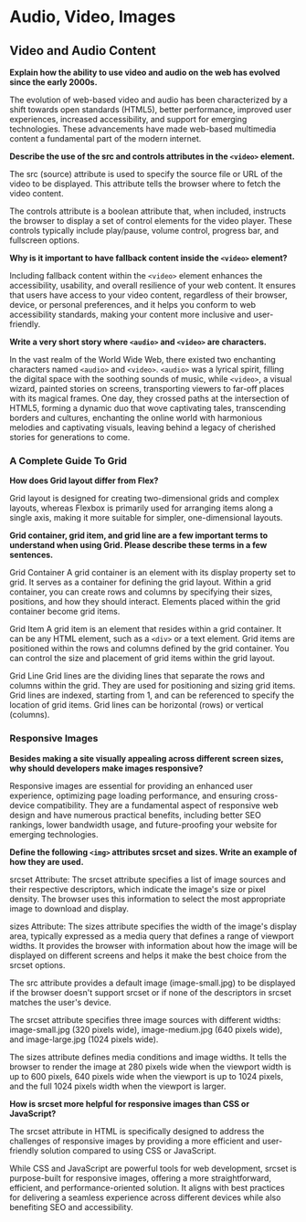 # Audio, Video, Images

## Video and Audio Content

**Explain how the ability to use video and audio on the web has evolved since the early 2000s.**

The evolution of web-based video and audio has been characterized by a shift towards open standards (HTML5), better performance, improved user experiences, increased accessibility, and support for emerging technologies. These advancements have made web-based multimedia content a fundamental part of the modern internet.

**Describe the use of the src and controls attributes in the `<video>` element.**

The src (source) attribute is used to specify the source file or URL of the video to be displayed. This attribute tells the browser where to fetch the video content.

The controls attribute is a boolean attribute that, when included, instructs the browser to display a set of control elements for the video player. These controls typically include play/pause, volume control, progress bar, and fullscreen options.

**Why is it important to have fallback content inside the `<video>` element?**

Including fallback content within the `<video>` element enhances the accessibility, usability, and overall resilience of your web content. It ensures that users have access to your video content, regardless of their browser, device, or personal preferences, and it helps you conform to web accessibility standards, making your content more inclusive and user-friendly.

**Write a very short story where `<audio>` and `<video>` are characters.**

In the vast realm of the World Wide Web, there existed two enchanting characters named `<audio>` and `<video>`. `<audio>` was a lyrical spirit, filling the digital space with the soothing sounds of music, while `<video>`, a visual wizard, painted stories on screens, transporting viewers to far-off places with its magical frames. One day, they crossed paths at the intersection of HTML5, forming a dynamic duo that wove captivating tales, transcending borders and cultures, enchanting the online world with harmonious melodies and captivating visuals, leaving behind a legacy of cherished stories for generations to come.

### A Complete Guide To Grid

**How does Grid layout differ from Flex?**

Grid layout is designed for creating two-dimensional grids and complex layouts, whereas Flexbox is primarily used for arranging items along a single axis, making it more suitable for simpler, one-dimensional layouts.  

**Grid container, grid item, and grid line are a few important terms to understand when using Grid. Please describe these terms in a few sentences.**

Grid Container
A grid container is an element with its display property set to grid. It serves as a container for defining the grid layout. Within a grid container, you can create rows and columns by specifying their sizes, positions, and how they should interact. Elements placed within the grid container become grid items.

Grid Item
A grid item is an element that resides within a grid container. It can be any HTML element, such as a `<div>` or a text element. Grid items are positioned within the rows and columns defined by the grid container. You can control the size and placement of grid items within the grid layout.

Grid Line
Grid lines are the dividing lines that separate the rows and columns within the grid. They are used for positioning and sizing grid items. Grid lines are indexed, starting from 1, and can be referenced to specify the location of grid items. Grid lines can be horizontal (rows) or vertical (columns).

### Responsive Images

**Besides making a site visually appealing across different screen sizes, why should developers make images responsive?**

Responsive images are essential for providing an enhanced user experience, optimizing page loading performance, and ensuring cross-device compatibility. They are a fundamental aspect of responsive web design and have numerous practical benefits, including better SEO rankings, lower bandwidth usage, and future-proofing your website for emerging technologies.

**Define the following `<img>` attributes srcset and sizes. Write an example of how they are used.**

srcset Attribute: The srcset attribute specifies a list of image sources and their respective descriptors, which indicate the image's size or pixel density. The browser uses this information to select the most appropriate image to download and display.

sizes Attribute: The sizes attribute specifies the width of the image's display area, typically expressed as a media query that defines a range of viewport widths. It provides the browser with information about how the image will be displayed on different screens and helps it make the best choice from the srcset options.

The src attribute provides a default image (image-small.jpg) to be displayed if the browser doesn't support srcset or if none of the descriptors in srcset matches the user's device.

The srcset attribute specifies three image sources with different widths: image-small.jpg (320 pixels wide), image-medium.jpg (640 pixels wide), and image-large.jpg (1024 pixels wide).

The sizes attribute defines media conditions and image widths. It tells the browser to render the image at 280 pixels wide when the viewport width is up to 600 pixels, 640 pixels wide when the viewport is up to 1024 pixels, and the full 1024 pixels width when the viewport is larger.

**How is srcset more helpful for responsive images than CSS or JavaScript?**

The srcset attribute in HTML is specifically designed to address the challenges of responsive images by providing a more efficient and user-friendly solution compared to using CSS or JavaScript.

While CSS and JavaScript are powerful tools for web development, srcset is purpose-built for responsive images, offering a more straightforward, efficient, and performance-oriented solution. It aligns with best practices for delivering a seamless experience across different devices while also benefiting SEO and accessibility.
